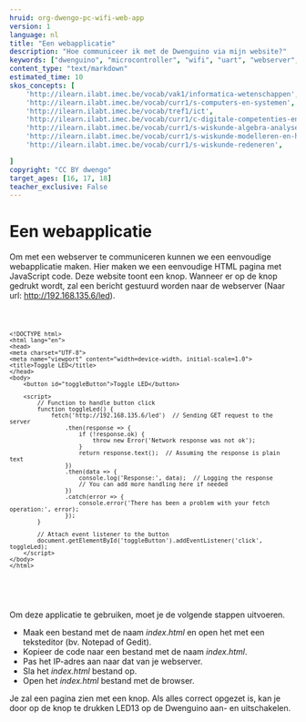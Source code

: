 ```yaml
---
hruid: org-dwengo-pc-wifi-web-app
version: 1
language: nl
title: "Een webapplicatie"
description: "Hoe communiceer ik met de Dwenguino via mijn website?"
keywords: ["dwenguino", "microcontroller", "wifi", "uart", "webserver", "web", "internet", "webapplicatie"]
content_type: "text/markdown"
estimated_time: 10
skos_concepts: [
    'http://ilearn.ilabt.imec.be/vocab/vak1/informatica-wetenschappen', 
    'http://ilearn.ilabt.imec.be/vocab/curr1/s-computers-en-systemen',
    'http://ilearn.ilabt.imec.be/vocab/tref1/ict',
    'http://ilearn.ilabt.imec.be/vocab/curr1/c-digitale-competenties-en-mediawijsheid',
    'http://ilearn.ilabt.imec.be/vocab/curr1/s-wiskunde-algebra-analyse',
    'http://ilearn.ilabt.imec.be/vocab/curr1/s-wiskunde-modelleren-en-heuristiek',
    'http://ilearn.ilabt.imec.be/vocab/curr1/s-wiskunde-redeneren',

]
copyright: "CC BY dwengo"
target_ages: [16, 17, 18]
teacher_exclusive: False
---
```


# Een webapplicatie

Om met een webserver te communiceren kunnen we een eenvoudige webapplicatie maken. Hier maken we een eenvoudige HTML pagina met JavaScript code. Deze website toont een knop. Wanneer er op de knop gedrukt wordt, zal een bericht gestuurd worden naar de webserver (Naar url: http://192.168.135.6/led).


<div class="dwengo-content dwengo-code-simulator">
    <pre>
<code class="language-html" data-filename="filename.cpp">

    <!DOCTYPE html>
    <html lang="en">
    <head>
    <meta charset="UTF-8">
    <meta name="viewport" content="width=device-width, initial-scale=1.0">
    <title>Toggle LED</title>
    </head>
    <body>
        <button id="toggleButton">Toggle LED</button>

        <script>
            // Function to handle button click
            function toggleLed() {
                fetch('http://192.168.135.6/led')  // Sending GET request to the server
                    .then(response => {
                        if (!response.ok) {
                            throw new Error('Network response was not ok');
                        }
                        return response.text();  // Assuming the response is plain text
                    })
                    .then(data => {
                        console.log('Response:', data);  // Logging the response
                        // You can add more handling here if needed
                    })
                    .catch(error => {
                        console.error('There has been a problem with your fetch operation:', error);
                    });
            }

            // Attach event listener to the button
            document.getElementById('toggleButton').addEventListener('click', toggleLed);
        </script>
    </body>
    </html>


</code>
    </pre>
</div>

Om deze applicatie te gebruiken, moet je de volgende stappen uitvoeren.

- Maak een bestand met de naam *index.html* en open het met een teksteditor (bv. Notepad of Gedit).
- Kopieer de code naar een bestand met de naam *index.html*.
- Pas het IP-adres aan naar dat van je webserver.
- Sla het *index.html* bestand op. 
- Open het *index.html* bestand met de browser.

Je zal een pagina zien met een knop. Als alles correct opgezet is, kan je door op de knop te drukken LED13 op de Dwenguino aan- en uitschakelen.

